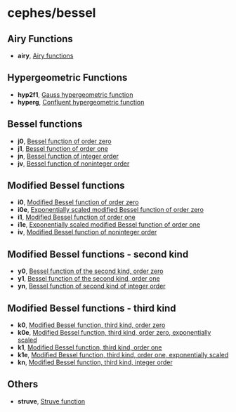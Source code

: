 # cephes/bessel

## Airy Functions

* **airy**, [Airy functions](doubldoc.md#airy)

## Hypergeometric Functions

* **hyp2f1**, [Gauss hypergeometric function](doubldoc.md#hyp2f1)
* **hyperg**, [Confluent hypergeometric function](doubldoc.md#hyperg)

## Bessel functions

* **j0**, [Bessel function of order zero](doubldoc.md#j0)
* **j1**, [Bessel function of order one](doubldoc.md#j1)
* **jn**, [Bessel function of integer order](doubldoc.md#jn)
* **jv**, [Bessel function of noninteger order](doubldoc.md#jv)

## Modified Bessel functions

* **i0**, [Modified Bessel function of order zero](doubldoc.md#i0)
* **i0e**, [Exponentially scaled modified Bessel function of order zero](doubldoc.md#i0e)
* **i1**, [Modified Bessel function of order one](doubldoc.md#i1)
* **i1e**, [Exponentially scaled modified Bessel function of order one](doubldoc.md#i1e)
* **iv**, [Modified Bessel function of noninteger order](doubldoc.md#iv)

## Modified Bessel functions - second kind

* **y0**, [Bessel function of the second kind, order zero](doubldoc.md#y0)
* **y1**, [Bessel function of the second kind, order one](doubldoc.md#y1)
* **yn**, [Bessel function of second kind of integer order](doubldoc.md#yn)

## Modified Bessel functions - third kind

* **k0**, [Modified Bessel function, third kind, order zero](doubldoc.md#k0)
* **k0e**, [Modified Bessel function, third kind, order zero, exponentially scaled](doubldoc.md#k0e)
* **k1**, [Modified Bessel function, third kind, order one](doubldoc.md#k1)
* **k1e**, [Modified Bessel function, third kind, order one, exponentially scaled](doubldoc.md#k1e)
* **kn**, [Modified Bessel function, third kind, integer order](doubldoc.md#kn)

## Others

* **struve**, [Struve function](doubldoc.md#struve)
